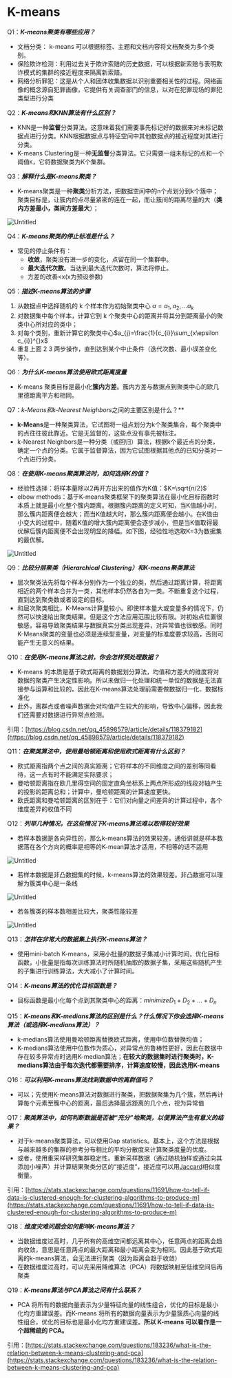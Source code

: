 # K-means

Q1：***K-means聚类有哪些应用？***

- 文档分类： k-means 可以根据标签、主题和文档内容将文档聚类为多个类别。
- 保险欺诈检测：利用过去关于欺诈索赔的历史数据，可以根据新索赔与表明欺诈模式的集群的接近程度来隔离新索赔。
- 网络分析罪犯：这是从个人和团体收集数据以识别重要相关性的过程。网络画像的概念源自犯罪画像，它提供有关调查部门的信息，以对在犯罪现场的罪犯类型进行分类

Q2：***K-means和KNN算法有什么区别？***

- KNN是一种**监督**分类算法。这意味着我们需要事先标记好的数据来对未标记数据点进行分类。KNN根据数据点与特征空间中其他数据点的接近程度对其进行分类。
- K-means Clustering是一种**无监督**分类算法。它只需要一组未标记的点和一个阈值`K`，它将数据聚类为K个集群。

Q3：***解释什么是K-means聚类？***

- K-means聚类是一种**聚类**分析方法，把数据空间中的n个点划分到k个簇中；聚类目标是，让簇内的点尽量紧密的连在一起，而让簇间的距离尽量的大（**类内方差最小，类间方差最大**）；

![Untitled](Untitled%201.png)

Q4：***K-means聚类的停止标准是什么？***

- 常见的停止条件有：
    - **收敛**，聚类没有进一步的变化，点留在同一个集群中。
    - **最大迭代次数**。当达到最大迭代次数时，算法将停止。
    - 方差的改善<x(x为预设参数)

Q5：***描述K-means算法的步骤***

1. 从数据点中选择随机的 k 个样本作为初始聚类中心 $a=a_{1},a_{2},...a_{k}$
2. 对数据集中每个样本，计算它到 k 个聚类中心的距离并将其分到距离最小的聚类中心所对应的类中；
3. 对每个类别，重新计算它的聚类中心$a_{j}=\frac{1}{c_{i}}\sum_{x\epsilon c_{i}}^{}x$
4. 重复上面 2 3 两步操作，直到达到某个中止条件（迭代次数、最小误差变化等）。

Q6：***为什么K-means算法使用欧式距离度量***

- K-means 聚类目标是最小化**簇内方差**。簇内方差与数据点到聚类中心的欧几里德距离平方和相同。

Q7：***k-Means*和*k-Nearest Neighbors*之间的主要区别是什么？**

- **k-Means**是一种聚类算法，它试图将一组点划分为k个聚类集合，每个聚类中的点往往彼此靠近。它是无监督的，这些点没有事先被标注。
- k-Nearest Neighbors是一种分类（或回归）算法，根据k个最近点的分类，确定一个点的分类。它属于监督算法，因为它试图根据其他点的已知分类对一个点进行分类。

Q8：***在使用K-means聚类算法时，如何选择K的值？***

- 经验性选择：将样本量除以2再开方出来的值作为K值：$K=\sqrt{n/2}$
- elbow methods：基于K-means聚类框架下的聚类算法在最小化目标函数时本质上就是最小化整个簇内距离。根据簇内距离的定义可知，当K值越小时，那么簇内距离便会越大；而当K值越大时，那么簇内距离便会越小。在K值由小变大的过程中，随着K值的增大簇内距离便会逐步减小，但是当K值取得最优解后簇内距离便不会出现明显的降幅。如下图，经验性地选取K=3为数据集的最优解。

![Untitled](Untitled%202.png)

Q9：***比较分层聚类（Hierarchical Clustering）和K-means聚类算法***

- 层次聚类法先将每个样本分别作为一个独立的类，然后通过距离计算，将距离相近的两个样本合并为一类，其他样本仍然各自为一类。不断重复这个过程，直到达到聚类数或者设定的目标。
- 和层次聚类相比，K-Means计算量较小。即使样本量大或变量多的情况下，仍然可以快速给出聚类结果。但是这个方法应用范围比较有限。对初始点位置很敏感，容易导致聚类结果与数据真实分类出现差异，对异常值也很敏感。同时K-Means聚类的变量也必须是连续型变量，对变量的标准度要求较高，否则可能产生无意义的结果。

Q10：***在使用K-means算法之前，你会怎样预处理数据？***

- K-means 的本质是基于欧式距离的数据划分算法，均值和方差大的维度将对数据的聚类产生决定性影响。所以未做归一化处理和统一单位的数据是无法直接参与运算和比较的。因此在K-means算法处理前需要做数据归一化、数据标准化
- 此外，离群点或者噪声数据会对均值产生较大的影响，导致中心偏移，因此我们还需要对数据进行异常点检测。

引用：[https://blog.csdn.net/qq_45898579/article/details/118379182](https://blog.csdn.net/qq_45898579/article/details/118379182)

Q11：***在聚类算法中，使用曼哈顿距离和使用欧式距离有什么区别？***

- 欧式距离指两个点之间的真实距离；它将样本的不同维度之间的差别等同看待，这一点有时不能满足实际要求；
- 曼哈顿距离指在欧几里得空间的固定直角坐标系上两点所形成的线段对轴产生的投影的距离总和；计算中，曼哈顿距离的计算速度更快。
- 欧氏距离和曼哈顿距离的区别在于：它们对向量之间差异的计算过程中，各个维度差异的权值不同

Q12：***列举几种情况，在这些情况下K-means算法难以取得较好效果***

- 若样本数据是各向异性的，那么k-means算法的效果较差。通俗讲就是样本数据落在各个方向的概率是相等的K-mean算法才适用，不相等的话不适用

![Untitled](Untitled%203.png)

- 若样本数据是非凸数据集的时候，k-means算法的效果较差。非凸数据可以理解为簇类中心是一条线

![Untitled](Untitled%204.png)

- 若各簇类的样本数相差比较大，聚类性能较差

![Untitled](Untitled%205.png)

Q13：***怎样在非常大的数据集上执行K-means算法？***

- 使用mini-batch K-means，采用小批量的数据子集减小计算时间，优化目标函数，小批量是指每次训练算法时所随机抽取的数据子集，采用这些随机产生的子集进行训练算法，大大减小了计算时间。

Q14：***K-means算法的优化目标函数是？***

- 目标函数是最小化每个点到其聚类中心的距离：$minimizeD_{1}+D_{2}+...+D_{n}$

Q15：***K-means和K-medians算法的区别是什么？什么情况下你会选择K-means算法（或选择K-medians算法）？***

- k-medians算法使用曼哈顿距离替换欧式距离，使用中位数替换均值；
- K-medians算法使用中位数作为质心，对异常点的鲁棒性更好，因此在数据中存在较多异常点时选用K-median算法；**在较大的数据集时进行聚类时，K-medians算法由于每次迭代都需要排序，计算速度较慢，因此选用K-means**

Q16：***可以利用K-means算法找到数据中的离群值吗？***

- 可以；先使用K-means算法对数据进行聚类，把数据聚集为几个簇，然后再计算每个元素至簇中心的距离，最后选择最远距离的几个点，视为异常值

Q17：***聚类算法中，如何判断数据是否被“充分”地聚类，以便算法产生有意义的结果？***

- 对于k-means聚类算法，可以使用Gap statistics。基本上，这个方法是根据与越来越多的集群的参考分布相比的平均分散度来计算聚类度量的优度。
- 或者，使用重采样研究集群稳定性。重新采样数据（通过随机抽样或通过向其添加小噪声）并计算结果聚类分区的“接近度”，接近度可以用[Jaccard](http://en.wikipedia.org/wiki/Jaccard_index)相似度衡量。

引用：[https://stats.stackexchange.com/questions/11691/how-to-tell-if-data-is-clustered-enough-for-clustering-algorithms-to-produce-m](https://stats.stackexchange.com/questions/11691/how-to-tell-if-data-is-clustered-enough-for-clustering-algorithms-to-produce-m)

Q18：***维度灾难问题会如何影响K-means算法？***

- 当数据维度过高时，几乎所有的高维空间都远离其中心，任意两点的距离会趋向收敛，意思是任意两点的最大距离和最小距离会变为相同。因此基于欧式距离的k-means算法，会无法进行聚类（因为距离会趋于收敛）
- 在数据维度过高时，可以先采用降维算法（PCA）将数据映射至低维空间后再聚类

Q19：***K-means算法与PCA算法之间有什么联系？***

- PCA 将所有的数据向量表示为少量特征向量的线性组合，优化的目标是最小化均方重建误差。而K-means 将所有的数据向量表示为少量簇质心向量的线性组合，优化的目标也是最小化均方重建误差。**所以 K-means 可以看作是一个超稀疏的 PCA。**

引用：[https://stats.stackexchange.com/questions/183236/what-is-the-relation-between-k-means-clustering-and-pca](https://stats.stackexchange.com/questions/183236/what-is-the-relation-between-k-means-clustering-and-pca)